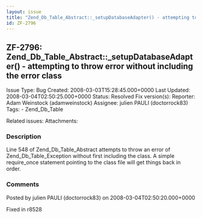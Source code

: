 ```yaml
---
layout: issue
title: "Zend_Db_Table_Abstract::_setupDatabaseAdapter() - attempting to throw error without including the error class"
id: ZF-2796
---
```


ZF-2796: Zend\_Db\_Table\_Abstract::\_setupDatabaseAdapter() - attempting to throw error without including the error class
--------------------------------------------------------------------------------------------------------------------------

 Issue Type: Bug Created: 2008-03-03T15:28:45.000+0000 Last Updated: 2008-03-04T02:50:25.000+0000 Status: Resolved Fix version(s): 
 Reporter:  Adam Weinstock (adamweinstock)  Assignee:  julien PAULI (doctorrock83)  Tags: - Zend\_Db\_Table
 
 Related issues: 
 Attachments: 
### Description

Line 548 of Zend\_Db\_Table\_Abstract attempts to throw an error of Zend\_Db\_Table\_Exception without first including the class. A simple require\_once statement pointing to the class file will get things back in order.

 

 

### Comments

Posted by julien PAULI (doctorrock83) on 2008-03-04T02:50:20.000+0000

Fixed in r8528

 

 